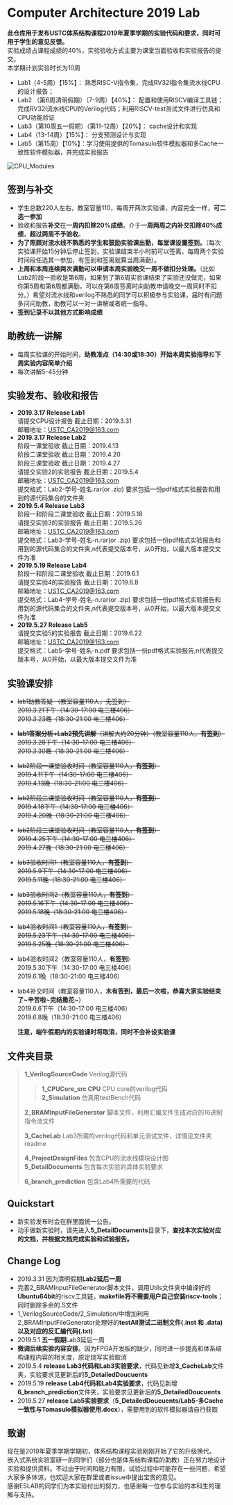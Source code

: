 Computer Architecture 2019 Lab
=====================
**此仓库用于发布USTC体系结构课程2019年夏季学期的实验代码和要求，同时可用于学生的意见反馈。**  
实验成绩占课程成绩的40%，实验验收方式主要为课堂当面验收和实验报告的提交。  
本学期计划实验时长为10周  

* Lab1（4-5周）【15%】： 熟悉RISC-V指令集，完成RV32I指令集流水线CPU的设计报告；
* Lab2 （第6周清明假期）（7-9周）【40%】： 配置和使用RISCV编译工具链；完成RV32I流水线CPU的Verilog代码；利用RISCV-test测试文件进行仿真和CPU功能验证
* Lab3（第10周五一假期）（第11-12周）【20%】： cache设计和实现
* Lab4（13-14周）【15%】： 分支预测设计与实现
* Lab5（第15周）【10%】：学习使用提供的Tomasulo软件模拟器和多Cache一致性软件模拟器，并完成实验报告

![CPU_Modules](https://github.com/Summer-Summer/ComputerArchitectureLab/blob/master/images/CPU.PNG)

## 签到与补交

* 学生总数220人左右，教室容量110，每周开两次实验课，内容完全一样，**可二选一参加**  
* 验收和报告**补交**在**一周内扣除20%成绩**，介于**一周两周之内补交扣除40%成绩**，**超过两周不予验收**。  
* **为了照顾对流水线不熟悉的学生和鼓励实验课出勤，每堂课设置签到。**（每次实验课开始15分钟后停止签到，实验课结束半小时前可以签离，每周两个实验时间段任选其一参加，有签到和签离就算当周满勤）。  
* **上周和本周连续两次满勤可以申请本周实验晚交一周不做扣分处理。**（比如Lab2阶段一验收是第6周，如果到了第6周实验课结束了实验还没做完，如果你第5周和第6周都满勤，可以在第6周签离时向助教申请晚交一周同时不扣分。）希望对流水线和verilog不熟悉的同学可以积极参与实验课，届时有问题多问问助教，助教可以一对一讲解或者统一指导。  
* **签到记录不以其他方式影响成绩**

## 助教统一讲解
* 每周实验课的开始时间，**助教准点（14:30或18:30）**开始**本周实验指导**和**下周实验内容简单介绍**  
* 每次讲解5-45分钟

## 实验发布、验收和报告
* **2019.3.17 Release Lab1**  
请提交CPU设计报告 截止日期：2019.3.31  
邮箱地址：USTC_CA2019@163.com  
* **2019.3.17 Release Lab2**  
阶段一课堂验收 截止日期：2019.4.13  
阶段二课堂验收 截止日期：2019.4.20  
阶段三课堂验收 截止日期：2019.4.27  
请提交实验2的实验报告 截止日期：2019.5.4  
邮箱地址：USTC_CA2019@163.com  
提交格式：Lab2-学号-姓名.rar(or .zip) 要求包括一份pdf格式实验报告和用到的源代码集合的文件夹 
* **2019.5.4 Release Lab3**   
阶段一和阶段二课堂验收 截止日期：2019.5.18    
请提交实验3的实验报告 截止日期：2019.5.26  
邮箱地址：USTC_CA2019@163.com  
提交格式：Lab3-学号-姓名-n.rar(or .zip) 要求包括一份pdf格式实验报告和用到的源代码集合的文件夹,n代表提交版本号，从0开始，以最大版本提交文件为准
* **2019.5.19 Release Lab4**   
阶段一和阶段二课堂验收 截止日期：2019.6.1    
请提交实验4的实验报告 截止日期：2019.6.8  
邮箱地址：USTC_CA2019@163.com  
提交格式：Lab4-学号-姓名-n.rar(or .zip) 要求包括一份pdf格式实验报告和用到的源代码集合的文件夹,n代表提交版本号，从0开始，以最大版本提交文件为准
* **2019.5.27 Release Lab5**    
请提交实验5的实验报告 截止日期：2019.6.22  
邮箱地址：USTC_CA2019@163.com  
提交格式：Lab5-学号-姓名-n.pdf 要求包括一份pdf格式实验报告,n代表提交版本号，从0开始，以最大版本提交文件为准

## 实验课安排
* ~~lab1助教答疑 （教室容量110人，无签到）~~  
  ~~2019.3.21下午（14:30-17:00 电三楼406）~~  
  ~~2019.3.23晚（18:30-21:00 电三楼406）~~  

* ~~**lab1答案分析+Lab2预先讲解**（讲解大约20分钟）（教室容量110人，**有签到**）~~  
  ~~2019.3.28下午（14:30-17:00 电三楼406）~~  
  ~~2019.3.30晚（18:30-21:00 电三楼406）~~  

* ~~lab2阶段一课堂验收时间（教室容量110人，**有签到**）~~  
  ~~2019.4.11下午（14:30-17:00 电三楼406）~~  
  ~~2019.4.13晚（18:30-21:00 电三楼406）~~  

* ~~lab2阶段二课堂验收时间（教室容量110人，**有签到**）~~  
  ~~2019.4.18下午（14:30-17:00 电三楼406）~~  
  ~~2019.4.20晚（18:30-21:00 电三楼406）~~  

* ~~lab2阶段三课堂验收时间（教室容量110人，**有签到**）~~  
  ~~2019.4.25下午（14:30-17:00 电三楼406）~~  
  ~~2019.4.27晚（18:30-21:00 电三楼406）~~  

* ~~lab3验收时间1（教室容量110人，**有签到**）~~  
  ~~2019.5.9下午（14:30-17:00 电三楼406）~~  
  ~~2019.5.11晚（18:30-21:00 电三楼406）~~  

* ~~lab3验收时间2（教室容量110人，**有签到**）~~  
  ~~2019.5.16下午（14:30-17:00 电三楼406）~~  
  ~~2019.5.18晚（18:30-21:00 电三楼406）~~  
  
* ~~lab4验收时间1（教室容量110人，**有签到**）~~  
  ~~2019.5.23下午（14:30-17:00 电三楼406）~~  
  ~~2019.5.25晚（18:30-21:00 电三楼406）~~  
  
* lab4验收时间2（教室容量110人，**有签到**）  
  2019.5.30下午（14:30-17:00 电三楼406）  
  2019.6.1晚（18:30-21:00 电三楼406） 
  
* lab4补交时间（教室容量110人，**木有签到，最后一次啦，恭喜大家实验结束了~辛苦啦~完结撒花~**）  
  2019.6.6下午（14:30-17:00 电三楼406）  
  2019.6.8晚（18:30-21:00 电三楼406） 
  
  **注意，端午假期内的实验课时将取消，同时不会补设实验课**

## 文件夹目录
>**1_VerilogSourceCode** Verilog源代码  
>
>>**1_CPUCore_src CPU** CPU core的verilog代码  
>>**2_Simulation** 仿真用testBench代码  
>
>**2_BRAMInputFileGenerator** 脚本文件，利用汇编文件生成对应的16进制指令流文件
>
>**3_CacheLab** Lab3所需的verilog代码和单元测试文件，详情见文件夹readme 
>
>**4_ProjectDesignFiles** 包含CPU的流水线模块设计图  
>**5_DetailDocuments** 包含每次实验的具体实验要求  
>
>**6_branch_prediction** 包含Lab4所需要的代码

## Quickstart
* 新实验发布时会在群里面统一公告。  
* 动手做新实验时，请先进入**5_DetailDocuments**目录下，**查找本次实验对应的文档，并根据文档完成实验和试验报告。**  

## Change Log
* 2019.3.31 因为清明假期**Lab2延后一周**
* 完善2_BRAMInputFileGenerator脚本文件，调用Utils文件夹中编译好的**Ubuntu64bit**的riscv工具链，**makefile将不需要用户自己安装riscv-tools**；同时删除多余的.S文件
* 1_VerilogSourceCode/2_Simulation/中增加利用2_BRAMInputFileGenerator处理好的**testAll测试二进制文件(.inst 和 .data)以及对应的反汇编代码(.txt)**
* 2019.5.1 **五一假期**Lab3延后一周
* **微调后续实验内容安排**。因为FPGA开发板的缺少，同时进一步提高和体系结构课程内容的相关度，原定烧写实验取消
* 2019.5.4 **release Lab3代码和Lab3实验要求**，代码见新增**3_CacheLab**文件夹，实验要求见更新后的**5_DetailedDoucuents**
* 2019.5.19 **release Lab4代码和Lab4实验要求**，代码见新增**6_branch_prediction**文件夹，实验要求见更新后的**5_DetailedDoucuents**
* 2019.5.27 **release Lab5实验要求**（**5_DetailedDoucuents/Lab5-多Cache一致性与Tomasulo模拟器使用.docx**），需要用到的软件模拟器请自行获取

## 致谢
现在是2019年夏季学期学期初，体系结构课程实验刚刚开始了它的升级换代。  
嵌入式系统实验室研一的同学们（部分也是体系结构课程的助教）正在努力地设计实验和提供资料。不过由于时间和能力有限，试验过程中可能存在一些问题，希望大家多多体谅，也欢迎大家在群里或者issue中提出宝贵的意见。  
感谢ESLAB的同学们为本实验付出的努力，也感谢每一位参与实验的本科生的理解与支持。  